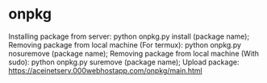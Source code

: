# onpkg
Installing package from server:
    python onpkg.py install (package name);
Removing package from local machine (For termux):
    python onpkg.py nosuremove (package name); 
Removing package from local machine (With sudo):
    python onpkg.py suremove (package name); 
Upload package: https://aceinetserv.000webhostapp.com/onpkg/main.html
